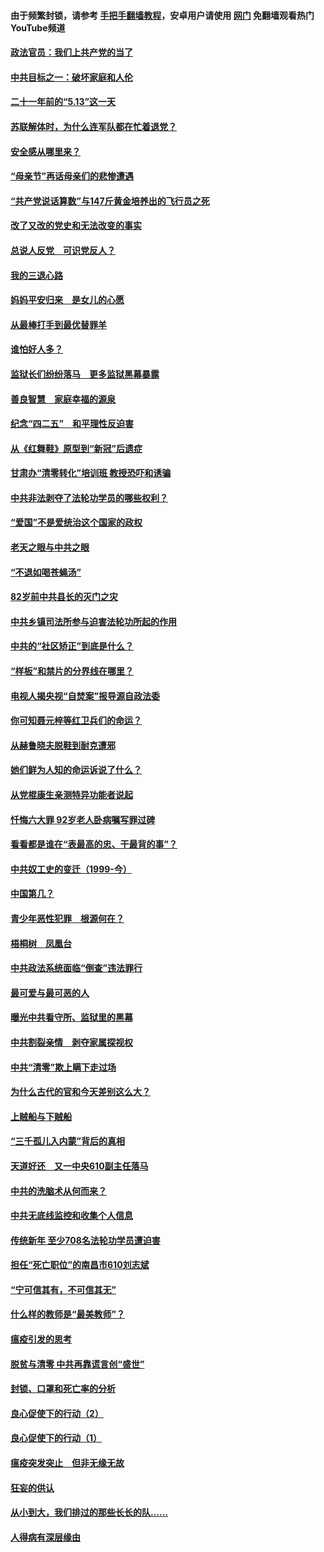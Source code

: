 #### 由于频繁封锁，请参考 [手把手翻墙教程](https://github.com/gfw-breaker/guides/wiki/)，安卓用户请使用 [网门](https://github.com/gfw-breaker/nogfw/blob/master/dl.md?t=05190200) 免翻墙观看热门YouTube频道 

#### [政法官员：我们上共产党的当了](../pages/19/425351.md?t=05190200) 

#### [中共目标之一：破坏家庭和人伦](../pages/19/424454.md?t=05190200) 

#### [二十一年前的“5.13”这一天](../pages/19/424814.md?t=05190200) 

#### [苏联解体时，为什么连军队都在忙着退党？](../pages/19/424335.md?t=05190200) 

#### [安全感从哪里来？](../pages/19/424336.md?t=05190200) 

#### [“母亲节”再话母亲们的悲惨遭遇](../pages/19/424234.md?t=05190200) 

#### [“共产党说话算数”与147斤黄金培养出的飞行员之死](../pages/19/424115.md?t=05190200) 

#### [改了又改的党史和无法改变的事实](../pages/19/424037.md?t=05190200) 

#### [总说人反党　可识党反人？](../pages/19/423820.md?t=05190200) 

#### [我的三退心路](../pages/19/423876.md?t=05190200) 

#### [妈妈平安归来　是女儿的心愿](../pages/19/423947.md?t=05190200) 

#### [从最棒打手到最优替罪羊](../pages/19/423819.md?t=05190200) 

#### [谁怕好人多？](../pages/19/423774.md?t=05190200) 

#### [监狱长们纷纷落马　更多监狱黑幕暴露](../pages/19/423787.md?t=05190200) 

#### [善良智慧　家庭幸福的源泉](../pages/19/423632.md?t=05190200) 

#### [纪念“四二五”　和平理性反迫害](../pages/19/423660.md?t=05190200) 

#### [从《红舞鞋》原型到“新冠”后遗症](../pages/19/423509.md?t=05190200) 

#### [甘肃办“清零转化”培训班 教授恐吓和诱骗](../pages/19/423498.md?t=05190200) 

#### [中共非法剥夺了法轮功学员的哪些权利？](../pages/19/423392.md?t=05190200) 

#### [“爱国”不是爱统治这个国家的政权](../pages/19/423029.md?t=05190200) 

#### [老天之眼与中共之眼](../pages/19/423378.md?t=05190200) 

#### [“不退如喝苍蝇汤”](../pages/19/423287.md?t=05190200) 

#### [82岁前中共县长的灭门之灾](../pages/19/423055.md?t=05190200) 

#### [中共乡镇司法所参与迫害法轮功所起的作用](../pages/19/423064.md?t=05190200) 

#### [中共的“社区矫正”到底是什么？](../pages/19/422870.md?t=05190200) 

#### [“样板”和禁片的分界线在哪里？](../pages/19/422704.md?t=05190200) 

#### [电视人揭央视“自焚案”报导源自政法委](../pages/19/422770.md?t=05190200) 

#### [你可知聂元梓等红卫兵们的命运？](../pages/19/422848.md?t=05190200) 

#### [从赫鲁晓夫脱鞋到耐克遭邪](../pages/19/422826.md?t=05190200) 

#### [她们鲜为人知的命运诉说了什么？](../pages/19/422754.md?t=05190200) 

#### [从党棍康生亲测特异功能者说起](../pages/19/422657.md?t=05190200) 

#### [忏悔六大罪 92岁老人卧病嘱写罪过碑](../pages/19/422750.md?t=05190200) 

#### [看看都是谁在“表最高的忠、干最背的事”？](../pages/19/422703.md?t=05190200) 

#### [中共奴工史的变迁（1999-今）](../pages/19/422656.md?t=05190200) 

#### [中国第几？](../pages/19/422496.md?t=05190200) 

#### [青少年恶性犯罪　根源何在？](../pages/19/422449.md?t=05190200) 

#### [梧桐树　凤凰台](../pages/19/422442.md?t=05190200) 

#### [中共政法系统面临“倒查”违法罪行](../pages/19/422497.md?t=05190200) 

#### [最可爱与最可恶的人](../pages/19/422448.md?t=05190200) 

#### [曝光中共看守所、监狱里的黑幕](../pages/19/422390.md?t=05190200) 

#### [中共割裂亲情　剥夺家属探视权](../pages/19/422364.md?t=05190200) 

#### [中共“清零”欺上瞒下走过场](../pages/19/422306.md?t=05190200) 

#### [为什么古代的官和今天差别这么大？](../pages/19/422228.md?t=05190200) 

#### [上贼船与下贼船](../pages/19/422276.md?t=05190200) 

#### [“三千孤儿入内蒙”背后的真相](../pages/19/422229.md?t=05190200) 

#### [天道好还　又一中央610副主任落马](../pages/19/422155.md?t=05190200) 

#### [中共的洗脑术从何而来？](../pages/19/422154.md?t=05190200) 

#### [中共无底线监控和收集个人信息](../pages/19/422039.md?t=05190200) 

#### [传统新年 至少708名法轮功学员遭迫害](../pages/19/421946.md?t=05190200) 

#### [担任“死亡职位”的南昌市610刘志斌](../pages/19/421957.md?t=05190200) 

#### [“宁可信其有，不可信其无”](../pages/19/421691.md?t=05190200) 

#### [什么样的教师是“最美教师”？](../pages/19/421755.md?t=05190200) 

#### [瘟疫引发的思考](../pages/19/421594.md?t=05190200) 

#### [脱贫与清零 中共再靠谎言创“盛世”](../pages/19/421590.md?t=05190200) 

#### [封锁、口罩和死亡率的分析](../pages/19/421495.md?t=05190200) 

#### [良心促使下的行动（2）](../pages/19/421361.md?t=05190200) 

#### [良心促使下的行动（1）](../pages/19/421302.md?t=05190200) 

#### [瘟疫突发突止　但非无缘无故](../pages/19/421281.md?t=05190200) 

#### [狂妄的供认](../pages/19/421199.md?t=05190200) 

#### [从小到大，我们排过的那些长长的队……](../pages/19/421243.md?t=05190200) 

#### [人得病有深层缘由](../pages/19/420864.md?t=05190200) 


